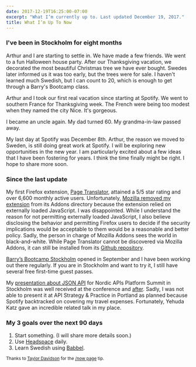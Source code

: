 ```yaml
---
date: 2017-12-19T16:25:00-07:00
excerpt: "What I’m currently up to. Last updated December 19, 2017."
title: What I’m Up To Now
---
```


### I've been in Stockholm for eight months

Arthur and I are starting to settle in. We have made a few friends. We went to a fun Halloween house party. After our Thanksgiving vacation, we decorated the most beautiful Christmas tree we have ever bought. Swedes later informed us it was too early, but the trees were for sale. I haven't learned much Swedish, but I can count to 20, which is enough to get through a Barry's Bootcamp class.

Arthur and I took our first real vacation since starting at Spotify. We went to southern France for Thanksgiving week. The French were being too modest when they named the city Nice. It's gorgeous.

I became an uncle again. My dad turned 60. My grandma-in-law passed away.

My last day at Spotify was December 8th. Arthur, the reason we moved to Sweden, is still doing great work at Spotify. I will be exploring new opportunities in the new year. I am particularly excited about a few ideas that I have been fostering for years. I think the time finally might be right. I hope to share more soon.


### Since the last update

My first Firefox extension, [Page Translator](https://github.com/jeremiahlee/page-translator), attained a 5/5 star rating and over 6,600 monthly active users. Unfortunately, [Mozilla removed my extension](https://github.com/jeremiahlee/page-translator/issues/12 "Security concern from Mozilla Add-Ons") from its Addons directory because the extension relied on externally loaded JavaScript. I was disappointed. While I understand the reason for not permitting externally loaded JavaScript, I also believe disclosing the behavior and permitting Firefox users to decide if the security implications would be acceptable to them would be a reasonable and better policy. Sadly, the person in charge of Mozilla Addons sees the world in black-and-white. While Page Translator cannot be discovered via Mozilla Addons, it can still be installed from its [Github repository](https://github.com/jeremiahlee/page-translator).

[Barry’s Bootcamp Stockholm](https://www.barrysbootcamp.com/studio/stockholm/) opened in September and I have been working out there regularly. If you are in Stockholm and want to try it, I still have several free first-time guest passes.

My [presentation about JSON API](/posts/json-api-your-smart-default/ "Pragmatic design with JSON API") for Nordic APIs Platform Summit in Stockholm was well received at the conference and [after](https://nordicapis.com/the-benefits-of-using-json-api/ "The benefits of using JSON API"). Sadly, I was not able to present it at API Strategy & Practice in Portland as planned because Spotify backtracked on covering my travel expenses. Fortunately, Yehuda Katz gave an incredible related talk in my place.


### My 3 goals over the next 90 days

1. Start something. (I will share more details soon.)
2. Use [Headspace](https://www.headspace.com/) daily.
3. Learn Swedish using [Babbel](https://home.babbel.com/en_GB/registration/new?invitation_code=616427818964).


<p><small>Thanks to <a href="https://taylordavidson.com/now">Taylor Davidson</a> for the <a href="http://nownownow.com/about">/now page</a> tip.</small></p>
